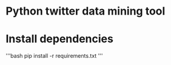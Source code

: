 Python twitter data mining tool
===============================


# Install dependencies
'''bash
pip install -r requirements.txt
'''

